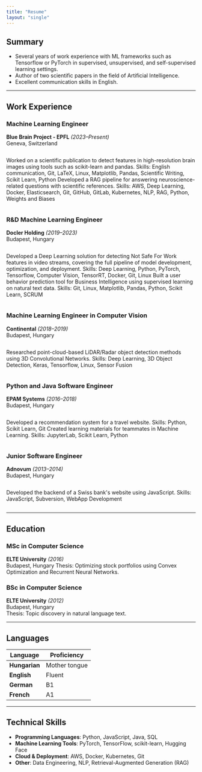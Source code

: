 ```yaml
---
title: "Resume"
layout: "single"
---
```


## **Summary**
- Several years of work experience with ML frameworks such as Tensorflow or PyTorch in supervised, unsupervised, and self-supervised learning settings.
- Author of two scientific papers in the field of Artificial Intelligence.
- Excellent communication skills in English.

---

## **Work Experience**

### **Machine Learning Engineer**  
**Blue Brain Project - EPFL** *(2023–Present)*  
Geneva, Switzerland  
<div style="display: flex; align-items: flex-start; gap: 10px;">
    <p>
    Worked on a scientific publication to detect features in high-resolution brain images using tools such as scikit-learn and pandas.  
      Skills: English communication, Git, LaTeX, Linux, Matplotlib, Pandas, Scientific Writing, Scikit Learn, Python  
    Developed a RAG pipeline for answering neuroscience-related questions with scientific references.  
      Skills: AWS, Deep Learning, Docker, Elasticsearch, Git, GitHub, GitLab, Kubernetes, NLP, RAG, Python, Weights and Biases  
    </p>
</div>

### **R&D Machine Learning Engineer**  
**Docler Holding** *(2019–2023)*  
Budapest, Hungary  
<div style="display: flex; align-items: flex-start; gap: 10px;">
    <p>
    Developed a Deep Learning solution for detecting Not Safe For Work features in video streams, covering the full pipeline of model development, optimization, and deployment.  
      Skills: Deep Learning, Python, PyTorch, Tensorflow, Computer Vision, TensorRT, Docker, Git, Linux  
    Built a user behavior prediction tool for Business Intelligence using supervised learning on natural text data.  
      Skills: Git, Linux, Matplotlib, Pandas, Python, Scikit Learn, SCRUM  
    </p>
</div>

### **Machine Learning Engineer in Computer Vision**  
**Continental** *(2018–2019)*  
Budapest, Hungary  
<div style="display: flex; align-items: flex-start; gap: 10px;">
    <p>
    Researched point-cloud-based LiDAR/Radar object detection methods using 3D Convolutional Networks.  
      Skills: Deep Learning, 3D Object Detection, Keras, Tensorflow, Linux, Sensor Fusion  
    </p>
</div>

### **Python and Java Software Engineer**  
**EPAM Systems** *(2016–2018)*  
Budapest, Hungary  
<div style="display: flex; align-items: flex-start; gap: 10px;">
    <p>
    Developed a recommendation system for a travel website.  
      Skills: Python, Scikit Learn, Git  
    Created learning materials for teammates in Machine Learning.  
      Skills: JupyterLab, Scikit Learn, Python  
    </p>
</div>

### **Junior Software Engineer**  
**Adnovum** *(2013–2014)*  
Budapest, Hungary  
<div style="display: flex; align-items: flex-start; gap: 10px;">
    <p>
    Developed the backend of a Swiss bank's website using JavaScript.  
      Skills: JavaScript, Subversion, WebApp Development  
    </p>
</div>

---

## **Education**

### **MSc in Computer Science**  
**ELTE University** *(2016)*  
Budapest, Hungary
Thesis: Optimizing stock portfolios using Convex Optimization and Recurrent Neural Networks.  

### **BSc in Computer Science**  
**ELTE University** *(2012)*  
Budapest, Hungary  
Thesis: Topic discovery in natural language text.  

---

## **Languages**
| **Language**   | **Proficiency** |
|-----------------|-----------------|
| **Hungarian**   | Mother tongue   |
| **English**     | Fluent          |
| **German**      | B1              |
| **French**      | A1              |

---

## **Technical Skills**
- **Programming Languages**: Python, JavaScript, Java, SQL  
- **Machine Learning Tools**: PyTorch, TensorFlow, scikit-learn, Hugging Face  
- **Cloud & Deployment**: AWS, Docker, Kubernetes, Git  
- **Other**: Data Engineering, NLP, Retrieval-Augmented Generation (RAG)
